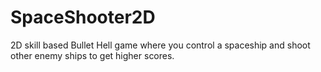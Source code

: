 # SpaceShooter2D
 2D skill based Bullet Hell game where you control a spaceship and shoot other enemy ships to get higher scores.
